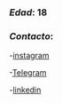 
### *Edad*: 18
### *Contacto*:

 -[instagram](https://instagram.com/lean_ro64?igshid=MzNlNGNkZWQ4Mg==)


-[Telegram](https://t.me/leandroRoca)


-[linkedin](https://www.linkedin.com/in/leandro-roca-93a093271)
